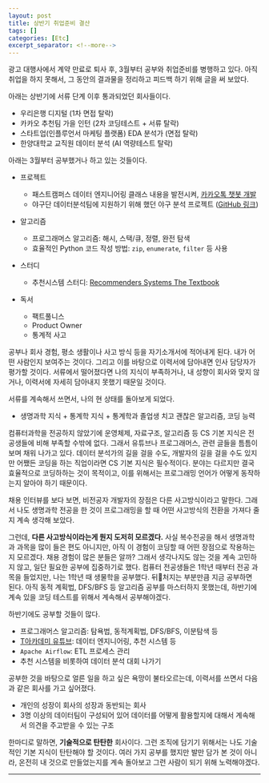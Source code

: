 ```yaml
---
layout: post
title: 상반기 취업준비 결산
tags: []
categories: [Etc]
excerpt_separator: <!--more-->
---
```

<!--more-->

광고 대행사에서 계약 만료로 퇴사 후, 3월부터 공부와 취업준비를 병행하고 있다. 아직 취업을 하지 못해서, 그 동안의 결과물을 정리하고 피드백 하기 위해 글을 써 보았다.

아래는 상반기에 서류 단계 이후 통과되었던 회사들이다.

- 우리은행 디지털 (1차 면접 탈락)
- 카카오 추천팀 가을 인턴 (2차 코딩테스트 + 서류 탈락)
- 스타트업(인플루언서 마케팅 플랫폼) EDA 분석가 (면접 탈락)
- 한양대학교 교직원 데이터 분석 (AI 역량테스트 탈락)

아래는 3월부터 공부했거나 하고 있는 것들이다.

- 프로젝트
  - 패스트캠퍼스 데이터 엔지니어링 클래스 내용을 발전시켜, [카카오톡 챗봇 개발](https://sulmasulma.github.io/data/2020/06/03/kakaotalk-chatbot.html)
  - 야구단 데이터분석팀에 지원하기 위해 했던 야구 분석 프로젝트 ([GitHub 링크](https://github.com/sulmasulma/baseball))

- 알고리즘
  - 프로그래머스 알고리즘: 해시, 스택/큐, 정렬, 완전 탐색
  - 효율적인 Python 코드 작성 방법: `zip`, `enumerate`, `filter` 등 사용

- 스터디
  - 추천시스템 스터디: [Recommenders Systems The Textbook](https://www.springer.com/gp/book/9783319296579)

- 독서
  - 팩트풀니스
  - Product Owner
  - 통계적 사고

공부나 회사 경험, 평소 생활이나 사고 방식 등을 자기소개서에 적어내게 된다. 내가 어떤 사람인지 보여주는 것이다. 그리고 이를 바탕으로 이력서에 담아내면 인사 담당자가 평가할 것이다. 서류에서 떨어졌다면 나의 지식이 부족하거나, 내 성향이 회사와 맞지 않거나, 이력서에 자세히 담아내지 못했기 때문일 것이다.

서류를 계속해서 쓰면서, 나의 현 상태를 돌아보게 되었다.

- 생명과학 지식 + 통계학 지식 + 통계학과 졸업생 치고 괜찮은 알고리즘, 코딩 능력

컴퓨터과학을 전공하지 않았기에 운영체제, 자료구조, 알고리즘 등 CS 기본 지식은 전공생들에 비해 부족할 수밖에 없다. 그래서 유튜브나 프로그래머스, 관련 글들을 틈틈이 보며 채워 나가고 있다. 데이터 분석가의 길을 걸을 수도, 개발자의 길을 걸을 수도 있지만 어쨌든 코딩을 하는 직업이라면 CS 기본 지식은 필수적이다. 분야는 다르지만 결국 효율적으로 코딩하하는 것이 목적이고, 이를 위해서는 프로그래밍 언어가 어떻게 동작하는지 알아야 하기 때문이다.

채용 인터뷰를 보다 보면, 비전공자 개발자의 장점은 다른 사고방식이라고 말한다. 그래서 나도 생명과학 전공을 한 것이 프로그래밍을 할 때 어떤 사고방식의 전환을 가져다 줄지 계속 생각해 보았다.

그런데, **다른 사고방식이라는게 뭔지 도저히 모르겠다.** 사실 복수전공을 해서 생명과학과 과목을 많이 들은 편도 아니지만, 아직 이 경험이 코딩할 때 어떤 장점으로 작용하는지 모르겠다. 채용 경험이 많은 분들은 알까? 그래서 생각나지도 않는 것을 계속 고민하지 않고, 일단 필요한 공부에 집중하기로 했다. 컴퓨터 전공생들은 1학년 때부터 전공 과목을 들었지만, 나는 1학년 때 생물학을 공부했다. 뒤처지는 부분만큼 지금 공부하면 된다. 아직 동적 계획법, DFS/BFS 등 알고리즘 공부를 마스터하지 못했는데, 하반기에 계속 있을 코딩 테스트를 위해서 계속해서 공부해야겠다.

하반기에도 공부할 것들이 많다.
- 프로그래머스 알고리즘: 탐욕법, 동적계획법, DFS/BFS, 이분탐색 등
- [T아카데미 유튜브](https://www.youtube.com/channel/UCtV98yyffjUORQRGTuLHomw): 데이터 엔지니어링, 추천 시스템 등
- `Apache Airflow`: ETL 프로세스 관리
- 추천 시스템을 비롯하여 데이터 분석 대회 나가기

<!-- 계속 공부하고 이력서를 쓰면서, 내가 하고 싶은 일이 데이터 분석가인지, 데이터 엔지니어인지 고민이 들었다. 전자는 회사의 데이터 기반 니즈를 이해하고 데이터 분석을 통해 활용하는 것이고, 후자는 데이터 분석가 등 데이터가 필요한 사람들에게 데이터를 시의적절하게 제공해 주는 일이다.

광고 대행사에서 유튜브 채널 데이터를 분석하며, 초기에는 광고 조회수가 많다가 영상을 집행할수록 점차 오가닉 조회수가 많아지는 현상을 발견했다. 광고의 긍정적인 효과를 데이터로 발견할 수 있어서 짜릿했던 경험이었다. 또한 유튜브 광고 노출 알고리즘의 특성을 파악하여 광고 세팅을 변경하고, 광고 효율을 20% 개선한 적도 있었다.

이렇게 데이터 분석을 통해 결과를 개선하는 경험은 매우 흥미로웠다. 하지만 분석이 맞기 위해서는 기반 지식을 통해 치밀한 가설을 세울 수 있어야 한다. 일종의 **기획자** 역할도 있다. 나는 예전부터 주입식 교육을 계속 받아서 그런지, 아니면 내 성향이 그런 건지 창의력이 부족하다는 생각이 들었다. 새로운 아이디어를 기획하는 "분석가 같은" 일보다는, 기반 리소스를 바탕으로 어떤 시스템의 효율을 높이는 "엔지니어 같은" 일을 하는 게 더 맞는 것 같기도 하다. -->

공부한 것을 바탕으로 얼른 일을 하고 싶은 욕망이 불타오르는데, 이력서를 쓰면서 다음과 같은 회사를 가고 싶어졌다.

- 개인의 성장이 회사의 성장과 동반되는 회사
- 3명 이상의 데이터팀이 구성되어 있어 데이터를 어떻게 활용할지에 대해서 계속해서 의견을 주고받을 수 있는 구조

한마디로 말하면, **기술적으로 탄탄한** 회사이다. 그런 조직에 담기기 위해서는 나도 기술적인 기본 지식이 탄탄해야 할 것이다. 여러 가지 공부를 했지만 발만 담가 본 것이 아니라, 온전히 내 것으로 만들었는지를 계속 돌아보고 그런 사람이 되기 위해 노력해야겠다.

---
